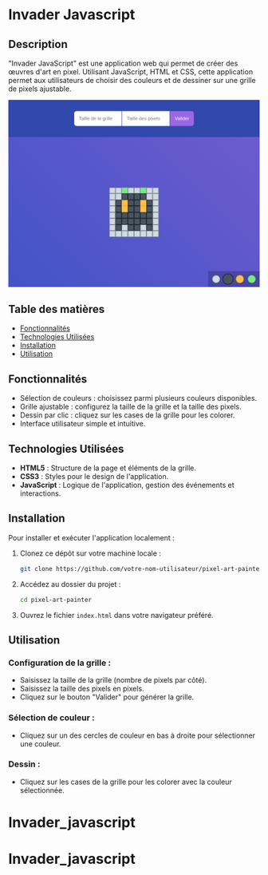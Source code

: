 # Invader Javascript

## Description

"Invader JavaScript" est une application web qui permet de créer des œuvres d'art en pixel. Utilisant JavaScript, HTML et CSS, cette application permet aux utilisateurs de choisir des couleurs et de dessiner sur une grille de pixels ajustable.

![rendu](resultat.png)

## Table des matières

- [Fonctionnalités](#fonctionnalités)
- [Technologies Utilisées](#technologies-utilisées)
- [Installation](#installation)
- [Utilisation](#utilisation)

## Fonctionnalités

- Sélection de couleurs : choisissez parmi plusieurs couleurs disponibles.
- Grille ajustable : configurez la taille de la grille et la taille des pixels.
- Dessin par clic : cliquez sur les cases de la grille pour les colorer.
- Interface utilisateur simple et intuitive.

## Technologies Utilisées

- **HTML5** : Structure de la page et éléments de la grille.
- **CSS3** : Styles pour le design de l'application.
- **JavaScript** : Logique de l'application, gestion des événements et interactions.

## Installation

Pour installer et exécuter l'application localement :

1. Clonez ce dépôt sur votre machine locale :

   ```bash
   git clone https://github.com/votre-nom-utilisateur/pixel-art-painter.git
   ```

2. Accédez au dossier du projet :

   ```bash
   cd pixel-art-painter
   ```

3. Ouvrez le fichier `index.html` dans votre navigateur préféré.

## Utilisation

### Configuration de la grille :

- Saisissez la taille de la grille (nombre de pixels par côté).
- Saisissez la taille des pixels en pixels.
- Cliquez sur le bouton "Valider" pour générer la grille.

### Sélection de couleur :

- Cliquez sur un des cercles de couleur en bas à droite pour sélectionner une couleur.

### Dessin :

- Cliquez sur les cases de la grille pour les colorer avec la couleur sélectionnée.
# Invader_javascript
# Invader_javascript
